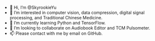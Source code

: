 - 👋 Hi, I’m @SkyrookieYu
- 👀 I’m interested in computer vision, data compression, digital signal processing, and Traditional Chinese Medicine.
- 🌱 I’m currently learning Python and TensorFlow.
- 💞️ I’m looking to collaborate on Audiobook Editor and TCM Pulsometer.
- 📫 Please contact with me by email on GitHub. 

<!---
SkyrookieYu/SkyrookieYu is a ✨ special ✨ repository because its `README.md` (this file) appears on your GitHub profile.
You can click the Preview link to take a look at your changes.
--->
